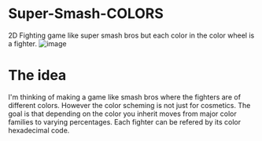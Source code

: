 # Super-Smash-COLORS
2D Fighting game like super smash bros but each color in the color wheel is a fighter.
![image](https://docs.gimp.org/en/images/dialogs/color-triangle.png)

# The idea
I'm thinking of making a game like smash bros where the fighters are of different colors.
However the color scheming is not just for cosmetics. The goal is that depending on the color
you inherit moves from major color families to varying percentages. Each fighter can be refered
by its color hexadecimal code.


